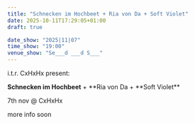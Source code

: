 ```yaml
---
title: "Schnecken im Hochbeet + Ria von Da + Soft Violet"
date: 2025-10-11T17:29:05+01:00
draft: true

date_show: "2025|11|07"
time_show: "19:00"
venue_show: "Se___d ___d S___"
---
```


i.t.r. CxHxHx present:

**Schnecken im Hochbeet** + **Ria von Da + **Soft Violet\*\*

7th nov @ CxHxHx

more info soon

<!-- ![Schnecken im Hochbeet + Ria von Da + Soft Violet](../../posters/2025-11-07.jpg)-->
